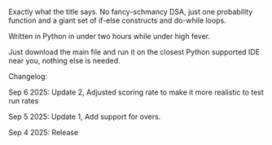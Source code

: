 Exactly what the title says. No fancy-schmancy DSA, just one probability function and a giant set of if-else constructs and do-while loops.

Written in Python in under two hours while under high fever.

Just download the main file and run it on the closest Python supported IDE near you, nothing else is needed.

Changelog:

Sep 6 2025: Update 2, Adjusted scoring rate to make it more realistic to test run rates

Sep 5 2025: Update 1, Add support for overs.

Sep 4 2025: Release
